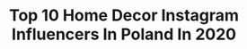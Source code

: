 ---
title: Top 10 Home Decor Instagram Influencers In Poland In 2020
description: >-
  Find top home decor Instagram influencers in Poland in 2020. Most popular hashtags: #interior #domoweinspiracje #interiordesign #kitchen.
platform: Instagram
profiles:
  - username: "kemczi"
    fullname: >-
      Kamila Prasek
    location: "Poland"
    followers: 49219
    engagement: 259
    commentsToLikes: 0.085276
    avatar: "https://scontent-lht6-1.cdninstagram.com/v/t51.2885-19/s320x320/57156448_289935658610469_2882404920881840128_n.jpg?_nc_ht=scontent-lht6-1.cdninstagram.com&_nc_ohc=QnPk53FohtcAX9sldy0&oh=c7ca872d7e2e76f9fd6551c53f2724b3&oe=5EBBCF8E"
    verified: false
    hashtags: "#details, #srebro, #huaweip30lite, #zostanwdomu"
  - username: "annaamariposa"
    fullname: >-
      FASHION• HOME • WROCŁAW
    location: "Poland"
    followers: 5999
    engagement: 504
    commentsToLikes: 0.143385
    avatar: "https://scontent-lhr8-1.cdninstagram.com/v/t51.2885-19/s320x320/88224674_509967823282528_5562470548014891008_n.jpg?_nc_ht=scontent-lhr8-1.cdninstagram.com&_nc_ohc=sPvGxC9WjGUAX85FJ9g&oh=62603902db54e40e199c923abb1aa156&oe=5EBCCBE7"
    verified: false
    hashtags: "#csalogany21, #urzadzamymieszkanie, #spodnie, #lubiejesc"
  - username: "inesbeautypl"
    fullname: >-
      InesBeauty -Aga Wroclaw 🌷🎀💝🇵🇱
    location: "Poland"
    followers: 28687
    engagement: 583
    commentsToLikes: 0.204187
    avatar: "https://instagram.fjed4-3.fna.fbcdn.net/v/t51.2885-19/s320x320/70439026_504080997107904_4805858019545972736_n.jpg?_nc_ht=instagram.fjed4-3.fna.fbcdn.net&_nc_ohc=n4THtAe5Zk4AX_xtTBh&oh=efc6e8ba4d14f90b872c9c71a0ef4b76&oe=5EB4E9DD"
    verified: false
    hashtags: "#zostajewdomu"
  - username: "scandi_uk"
    fullname: >-
      Sylwia
    location: "Poland"
    followers: 59955
    engagement: 507
    commentsToLikes: 0.041988
    avatar: "https://scontent-lhr8-1.cdninstagram.com/v/t51.2885-19/s320x320/84464377_538258883563722_8709663295071584256_n.jpg?_nc_ht=scontent-lhr8-1.cdninstagram.com&_nc_ohc=1H7tndsVO4MAX-uCbrh&oh=e5147bce2e611f94398ece413b15ef3d&oe=5EB89A3C"
    verified: false
    hashtags: "#springdecor, #mynordicroom, #scandiinspo, #tulipany"
  - username: "aga327"
    fullname: >-
      Aga🌹
    location: "Poland"
    followers: 15261
    engagement: 740
    commentsToLikes: 0.048332
    avatar: "https://scontent-ort2-2.cdninstagram.com/v/t51.2885-19/s320x320/67275104_369570927271078_4142633318636060672_n.jpg?_nc_ht=scontent-ort2-2.cdninstagram.com&_nc_ohc=CQN6G226IeIAX-lyDSz&oh=6d72257952363490204edc3d6dd38370&oe=5EA64131"
    verified: false
    hashtags: "#wn, #zosta, #kitchen, #goodday"
  - username: "mieszkanie.marzen"
    fullname: >-
      Ewelina Więcek-Pożarska
    location: "Poland"
    followers: 20411
    engagement: 298
    commentsToLikes: 0.082059
    avatar: "https://scontent-lhr8-1.cdninstagram.com/v/t51.2885-19/s320x320/34391360_193414404643872_6476492313622216704_n.jpg?_nc_ht=scontent-lhr8-1.cdninstagram.com&_nc_ohc=lRy1dgfvnioAX-rBeUU&oh=5eca7fb6aea8ff92b3a3427bd3ef8985&oe=5EBC4ABA"
    verified: false
    hashtags: "#countryhouse, #myinteriorstyle, #dbamyokazdatkanine, #beautifulday"
  - username: "intexik"
    fullname: >-
      🌿Piotr🌿
    location: "Poland"
    followers: 26797
    engagement: 209
    commentsToLikes: 0.063411
    avatar: "https://instagram.fkix2-1.fna.fbcdn.net/v/t51.2885-19/s320x320/73414136_2454464444841183_620899155417497600_n.jpg?_nc_ht=instagram.fkix2-1.fna.fbcdn.net&_nc_ohc=OoJiigt9O4oAX-qDQ5Y&oh=e0e1b11673a2e7f889899088644e35ab&oe=5E9FA9CD"
    verified: false
    hashtags: "#kitchencabinets, #bohohome, #zabawa, #porannakawa"
  - username: "me_sweet_home"
    fullname: >-
      Anna
    location: "Poland"
    followers: 5659
    engagement: 892
    commentsToLikes: 0.061411
    avatar: "https://scontent-nrt1-1.cdninstagram.com/v/t51.2885-19/s320x320/35998477_2128204780792285_583513054243717120_n.jpg?_nc_ht=scontent-nrt1-1.cdninstagram.com&_nc_ohc=bvPiQ3AmsaQAX9RHfou&oh=edcfe52c1d4301074e55a58f67be6c2a&oe=5E9EE27A"
    verified: false
    hashtags: "#wine, #domoweinspiracje, #kitcheninspiration, #sunday"
  - username: "_agneslifestyle"
    fullname: >-
      A G N I E S Z K A
    location: "Poland"
    followers: 26888
    engagement: 319
    commentsToLikes: 0.046241
    avatar: "https://scontent-atl3-1.cdninstagram.com/v/t51.2885-19/s320x320/82053019_3054620694765284_7771673687807229952_n.jpg?_nc_ht=scontent-atl3-1.cdninstagram.com&_nc_ohc=VMqVEH-0pOYAX95D_wW&oh=9a28574435f8eef4edb91fbc5b165b7b&oe=5EBB2F76"
    verified: false
    hashtags: "#myinteriorstyle, #sweaterweather, #princessroom, #tulips"
  - username: "domeknela"
    fullname: >-
      Joanna D.
    location: "Poland"
    followers: 3374
    engagement: 999
    commentsToLikes: 0.149833
    avatar: "https://scontent-lhr8-1.cdninstagram.com/v/t51.2885-19/s320x320/29096243_1015197348630371_5253974188288376832_n.jpg?_nc_ht=scontent-lhr8-1.cdninstagram.com&_nc_ohc=VqMj9ARC3UYAX9zBCTe&oh=9af18b22f5bfbbae5003383048ec2051&oe=5EBC9925"
    verified: false
    hashtags: "#mazurowydw, #foteluszak, #urzadzamy, #cariboumoss"
---